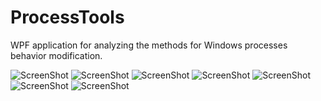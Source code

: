 ProcessTools
============

WPF application for analyzing the methods for Windows processes behavior modification.

![ScreenShot](https://raw.github.com/illegible90/ProcessTools/master/screens/Processes.png)
![ScreenShot](https://raw.github.com/illegible90/ProcessTools/master/screens/ProcessesContextMenu.png)
![ScreenShot](https://raw.github.com/illegible90/ProcessTools/master/screens/ProcessDetailedInfo.png)
![ScreenShot](https://raw.github.com/illegible90/ProcessTools/master/screens/ProcessRealTimeCPUGraph.png)
![ScreenShot](https://raw.github.com/illegible90/ProcessTools/master/screens/ProcessMemorySearchAndEdit.png)
![ScreenShot](https://raw.github.com/illegible90/ProcessTools/master/screens/ProcessMemoryHexBrowsing.png)
![ScreenShot](https://raw.github.com/illegible90/ProcessTools/master/screens/ProcessWindowAutomation.png)
